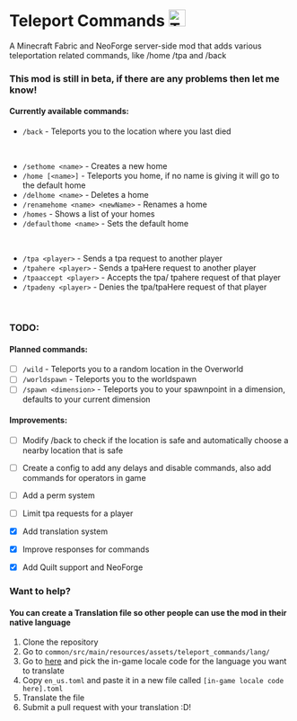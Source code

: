 # Teleport Commands <img src="https://raw.githubusercontent.com/MrSn0wy/TeleportCommands/main/common/src/main/resources/teleport_commands.png" alt="Teleport Commands Logo" width="30"/>


A Minecraft Fabric and NeoForge server-side mod that adds various teleportation related commands, like /home /tpa and /back

### This mod is still in beta, if there are any problems then let me know!

#### Currently available commands:

- `/back` -  Teleports you to the location where you last died
<br>

- `/sethome <name>` - Creates a new home
- `/home [<name>]` - Teleports you home, if no name is giving it will go to the default home
- `/delhome <name>` - Deletes a home
- `/renamehome <name> <newName>` - Renames a home
- `/homes` - Shows a list of your homes
- `/defaulthome <name>` - Sets the default home
<br>

- `/tpa <player>` - Sends a tpa request to another player
- `/tpahere <player>` - Sends a tpaHere request to another player
- `/tpaaccept <player>` -  Accepts the tpa/ tpahere request of that player
- `/tpadeny <player>` - Denies the tpa/tpaHere request of that player

<br>

### TODO:

#### Planned commands:
- [ ] `/wild` - Teleports you to a random location in the Overworld
- [ ] `/worldspawn` - Teleports you to the worldspawn
- [ ] `/spawn <dimension>` - Teleports you to your spawnpoint in a dimension, defaults to your current dimension

#### Improvements:
- [ ] Modify /back to check if the location is safe and automatically choose a nearby location that is safe
- [ ] Create a config to add any delays and disable commands, also add commands for operators in game
- [ ] Add a perm system
- [ ] Limit tpa requests for a player
- [x] Add translation system
- [x] Improve responses for commands
- [x] Add Quilt support and NeoForge


### Want to help?

#### You can create a Translation file so other people can use the mod in their native language
1. Clone the repository
2. Go to `common/src/main/resources/assets/teleport_commands/lang/`
3. Go to [here](https://minecraft.wiki/w/Language) and pick the in-game locale code for the language you want to translate
4. Copy `en_us.toml` and paste it in a new file called `[in-game locale code here].toml`
5. Translate the file
6. Submit a pull request with your translation :D!

